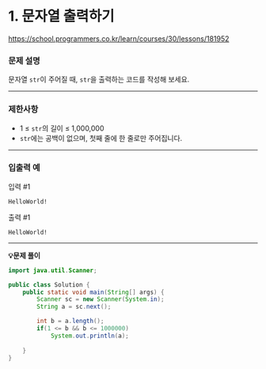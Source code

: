 # 1. **문자열 출력하기**

https://school.programmers.co.kr/learn/courses/30/lessons/181952

### **문제 설명**

문자열 `str`이 주어질 때, `str`을 출력하는 코드를 작성해 보세요.

---

### 제한사항

- 1 ≤ `str`의 길이 ≤ 1,000,000
- `str`에는 공백이 없으며, 첫째 줄에 한 줄로만 주어집니다.

---

### 입출력 예

입력 #1

`HelloWorld!`

출력 #1

`HelloWorld!`

---


**💡문제 풀이**


```java
import java.util.Scanner;

public class Solution {
    public static void main(String[] args) {
        Scanner sc = new Scanner(System.in);
        String a = sc.next();

        int b = a.length();
        if(1 <= b && b <= 1000000)
            System.out.println(a);
        
    }
}
```